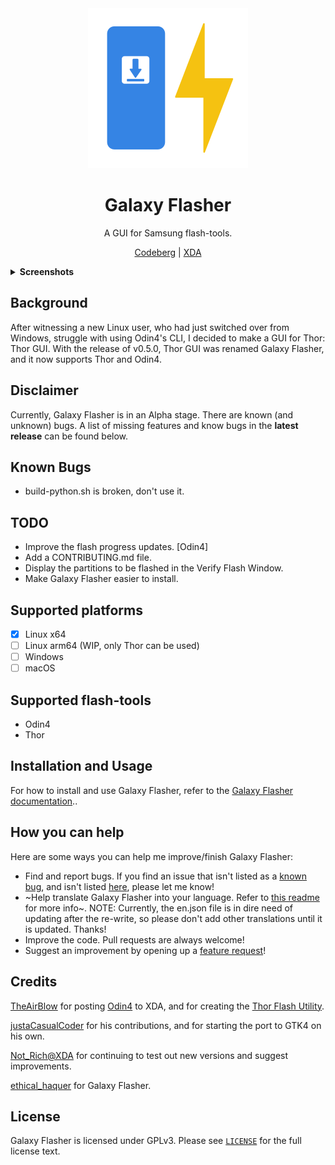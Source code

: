 <div align="center">
<img src="./assets/page.codeberg.ethicalhaquer.galaxyflasher.svg?raw=true" width="256" height="256" alt="Galaxy Flasher icon.">
</div>
<h1 align="center">Galaxy Flasher</h1>
<div align="center">

A GUI for Samsung flash-tools.

[Codeberg](https://codeberg.org/ethical_haquer/Galaxy-Flasher) | [XDA](https://xdaforums.com/t/linux-galaxy-flasher-a-gui-for-samsung-flash-tools.4636402/)

</div>
<details>
  <summary><b>Screenshots</b></summary>
  <br>
  Start Page:
  <br>
  <picture>
    <source media="(prefers-color-scheme: dark)" srcset="/assets/screenshots/galaxy-flasher-start-page-dark.png">
    <source media="(prefers-color-scheme: light)" srcset="/assets/screenshots/galaxy-flasher-start-page-dark.png">
    <img src="assets/screenshots/galaxy-flasher-start-page-dark.png" alt="Screenshot of the Start Page">
  </picture>
  <br>
  Select Files Page:
  <br>
  <picture>
    <source media="(prefers-color-scheme: dark)" srcset="/assets/screenshots/galaxy-flasher-select-files-page-dark.png">
    <source media="(prefers-color-scheme: light)" srcset="/assets/screenshots/galaxy-flasher-select-files-page-dark.png">
    <img src="assets/screenshots/galaxy-flasher-select-files-page-dark.png" alt="Screenshot of the Select Files Page">
  </picture>
  <br>
  Select Partitions Page:
  <br>
  <picture>
    <source media="(prefers-color-scheme: dark)" srcset="/assets/screenshots/galaxy-flasher-select-partitions-page-dark.png">
    <source media="(prefers-color-scheme: light)" srcset="/assets/screenshots/galaxy-flasher-select-partitions-page-dark.png">
    <img src="assets/screenshots/galaxy-flasher-select-partitions-page-dark.png" alt="Screenshot of the Select Partitions Page">
  </picture>
  <br>
  Verify Flash Page:
  <br>
  <picture>
    <source media="(prefers-color-scheme: dark)" srcset="/assets/screenshots/galaxy-flasher-verify-flash-page-dark.png">
    <source media="(prefers-color-scheme: light)" srcset="/assets/screenshots/galaxy-flasher-verify-flash-page-dark.png">
    <img src="assets/screenshots/galaxy-flasher-verify-flash-page-dark.png" alt="Screenshot of the Verify Flash Page">
  </picture>
  <br>
  Flash Progress Page:
  <br>
  <picture>
    <source media="(prefers-color-scheme: dark)" srcset="/assets/screenshots/galaxy-flasher-flash-progress-page-dark.png">
    <source media="(prefers-color-scheme: light)" srcset="/assets/screenshots/galaxy-flasher-flash-progress-page-dark.png">
    <img src="assets/screenshots/galaxy-flasher-flash-progress-page-dark.png" alt="Screenshot of the Flash Progress Page">
  </picture>
  <br>
  Flash Successful Page:
  <br>
  <picture>
    <source media="(prefers-color-scheme: dark)" srcset="/assets/screenshots/galaxy-flasher-flash-complete-page-dark.png">
    <source media="(prefers-color-scheme: light)" srcset="/assets/screenshots/galaxy-flasher-flash-complete-page-dark.png">
    <img src="assets/screenshots/galaxy-flasher-flash-complete-page-dark.png" alt="Screenshot of the Flash Successful Page">
  </picture>
</details>

## Background

After witnessing a new Linux user, who had just switched over from Windows, struggle with using Odin4's CLI, I decided to make a GUI for Thor: Thor GUI. With the release of v0.5.0, Thor GUI was renamed Galaxy Flasher, and it now supports Thor and Odin4.

## Disclaimer

Currently, Galaxy Flasher is in an Alpha stage. There are known (and unknown) bugs. A list of missing features and know bugs in the **latest release** can be found below.

## Known Bugs

- build-python.sh is broken, don't use it.

## TODO

- Improve the flash progress updates. [Odin4]
- Add a CONTRIBUTING.md file.
- Display the partitions to be flashed in the Verify Flash Window.
- Make Galaxy Flasher easier to install.

## Supported platforms

- [x] Linux x64
- [ ] Linux arm64 (WIP, only Thor can be used)
- [ ] Windows
- [ ] macOS

## Supported flash-tools

- Odin4
- Thor

## Installation and Usage

For how to install and use Galaxy Flasher, refer to the [Galaxy Flasher documentation](https://galaxy-flasher-docs.readthedocs.io/en/latest/)..

## How you can help

Here are some ways you can help me improve/finish Galaxy Flasher:
+ Find and report bugs. If you find an issue that isn't listed as a [known bug](https://codeberg.org/ethical_haquer/Galaxy-Flasher#known-bugs), and isn't listed [here](https://codeberg.org/ethical_haquer/Galaxy-Flasher/issues), please let me know!
+ ~Help translate Galaxy Flasher into your language. Refer to [this readme](https://codeberg.org/ethical_haquer/Galaxy-Flasher/src/branch/main/source/locales/README.md) for more info~. NOTE: Currently, the en.json file is in dire need of updating after the re-write, so please don't add other translations until it is updated. Thanks!
+ Improve the code. Pull requests are always welcome!
+ Suggest an improvement by opening up a [feature request](https://codeberg.org/ethical_haquer/Galaxy-Flasher/issues/new/choose)!

## Credits

[TheAirBlow](https://github.com/theairblow) for posting [Odin4](https://xdaforums.com/t/official-samsung-odin-v4-1-2-1-dc05e3ea-for-linux.4453423/) to XDA, and for creating the [Thor Flash Utility](https://github.com/Samsung-Loki/Thor).

[justaCasualCoder](https://github.com/justaCasualCoder) for his contributions, and for starting the port to GTK4 on his own.

[Not_Rich@XDA](https://xdaforums.com/m/not_rich.8463826/) for continuing to test out new versions and suggest improvements.

[ethical_haquer](https://codeberg.org/ethical_haquer/) for Galaxy Flasher.

## License

Galaxy Flasher is licensed under GPLv3. Please see [`LICENSE`](./LICENSE) for the full license text.
